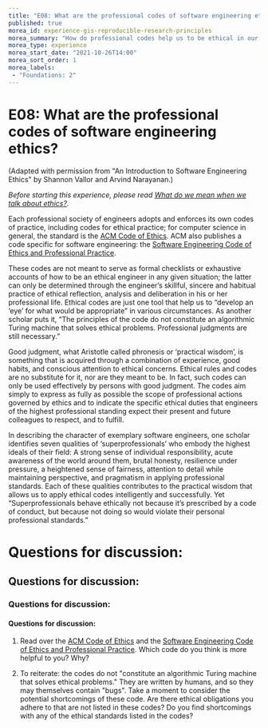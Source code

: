 ```yaml
---
title: "E08: What are the professional codes of software engineering ethics?"
published: true
morea_id: experience-gis-reproducible-research-principles
morea_summary: "How do professional codes help us to be ethical in our working lives?"
morea_type: experience
morea_start_date: "2021-10-26T14:00"
morea_sort_order: 1
morea_labels:
 - "Foundations: 2"
---
```


# E08: What are the professional codes of software engineering ethics?

(Adapted with permission from "An Introduction to Software Engineering Ethics" by Shannon Vallor and Arvind Narayanan.)

*Before starting this experience, please read [What do we mean when we talk about ethics?](reading-gis-reproducible-research-intro.html).*

Each professional society of engineers adopts and enforces its own codes of practice,
including codes for ethical practice; for computer science in general, the standard is the [ACM Code of Ethics](http://www.acm.org/about/code-of-ethics). ACM also publishes a code specific for software engineering: the [Software Engineering Code of Ethics and Professional Practice](https://www.computer.org/web/education/code-of-ethics). 

These codes are not meant to serve as formal checklists or exhaustive accounts of how to
be an ethical engineer in any given situation; the latter can only be determined through
the engineer’s skillful, sincere and habitual practice of ethical reflection, analysis and
deliberation in his or her professional life. Ethical codes are just one tool that help us to
“develop an ‘eye’ for what would be appropriate” in various circumstances. As another
scholar puts it, “The principles of the code do not constitute an algorithmic Turing
machine that solves ethical problems. Professional judgments are still necessary.” 

Good judgment, what Aristotle called phronesis or ‘practical wisdom’, is something that is
acquired through a combination of experience, good habits, and conscious attention to
ethical concerns. Ethical rules and codes are no substitute for it, nor are they meant to
be. In fact, such codes can only be used effectively by persons with good judgment. The
codes aim simply to express as fully as possible the scope of professional actions governed
by ethics and to indicate the specific ethical duties that engineers of the highest
professional standing expect their present and future colleagues to respect, and to fulfill.

In describing the character of exemplary software engineers, one scholar identifies seven
qualities of ‘superprofessionals’ who embody the highest ideals of their field: A strong sense
of individual responsibility, acute awareness of the world around them, brutal honesty, resilience
under pressure, a heightened sense of fairness, attention to detail while maintaining perspective,
and pragmatism in applying professional standards. Each of these qualities contributes
to the practical wisdom that allows us to apply ethical codes intelligently and successfully.
Yet “Superprofessionals behave ethically not because it’s prescribed by a code of conduct,
but because not doing so would violate their personal professional standards.”
# Questions for discussion:
## Questions for discussion:
### Questions for discussion:
#### Questions for discussion:
  1. Read over the [ACM Code of Ethics](http://www.acm.org/about/code-of-ethics) and the [Software Engineering Code of Ethics and Professional Practice](http://www.acm.org/about/se-code). Which code do you think is more helpful to you?  Why?
  
  2. To reiterate: the codes do not "constitute an algorithmic Turing machine that solves ethical problems." They are written by  humans, and so they may themselves contain "bugs".  Take a moment to consider the potential shortcomings of these code. Are there ethical obligations you adhere to that are not listed in these codes?  Do you find shortcomings with any of the ethical standards listed in the codes? 